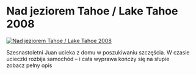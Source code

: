 Nad jeziorem Tahoe / Lake Tahoe 2008 
=============
[![Nad jeziorem Tahoe / Lake Tahoe 2008 ](http://vidos.pl/images/player.gif)](http://vidos.pl/nad-jeziorem-tahoe-lake-tahoe-2008)

 Szesnastoletni Juan ucieka z domu w poszukiwaniu szczęścia. W czasie ucieczki rozbija samochód – i cała wyprawa kończy się na słupie zobacz pełny opis
